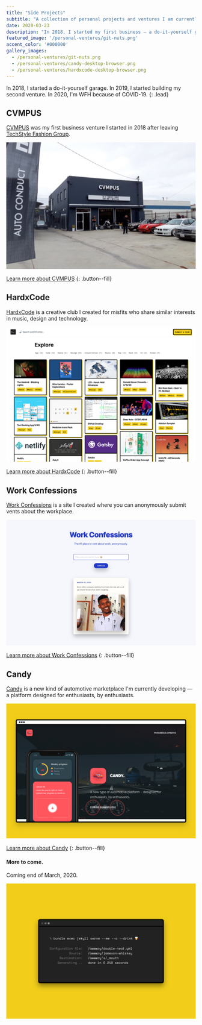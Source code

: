 ```yaml
---
title: "Side Projects"
subtitle: "A collection of personal projects and ventures I am currently working on / have done in the past."
date: 2020-03-23
description: "In 2018, I started my first business — a do-it-yourself garage. In 2019, I started my second venture, Candy. In 2020, I'm WFH because of COVID-19."
featured_image: '/personal-ventures/git-nuts.png'
accent_color: '#000000'
gallery_images:
  - /personal-ventures/git-nuts.png
  - /personal-ventures/candy-desktop-browser.png
  - /personal-ventures/hardxcode-desktop-browser.png
---
```


In 2018, I started a do-it-yourself garage. In 2019, I started building my second venture. In 2020, I'm WFH because of COVID-19.
{: .lead}

## CVMPUS

[CVMPUS][url-cvmpus] was my first business venture I started in 2018 after leaving [TechStyle Fashion Group][url-techstyle].

![CVMPUS exterior](/images/projects/personal-ventures/cvmpus-after.jpg)

[Learn more about CVMPUS](/blog/side-project-cvmpus)
{: .button--fill}

## HardxCode

[HardxCode][url-hardxcode] is a creative club I created for misfits who share similar interests in music, design and technology.

![HardxCode landing page](/images/projects/personal-ventures/hardxcode-desktop.png)

[Learn more about HardxCode](/blog/side-project-hardxcode)
{: .button--fill}

## Work Confessions

[Work Confessions][url-work-confessions] is a site I created where you can anonymously submit vents about the workplace.

![Work Confessions landing page](/images/projects/personal-ventures/work-confessions-landing-page.jpg)

[Learn more about Work Confessions](/blog/side-project-work-confessions)
{: .button--fill}

## Candy

[Candy][url-candy] is a new kind of automotive marketplace I'm currently developing — a platform designed for enthusiasts, by enthusiasts.

![Candy landing page](/images/projects/personal-ventures/candy-desktop-browser.png)

[Learn more about Candy](/blog/side-project-candy)
{: .button--fill}

#### More to come.

Coming end of March, 2020.

![More to come](/images/projects/personal-ventures/terminally-thirsty.png)

[url-alexandra]: https://www.instagram.com/alexandralambros
[url-candy]: /blog/side-project-candy
[url-cvmpus]: /blog/side-project-cvmpus
[url-github]: https://github.com/
[url-hardxcode]: /blog/side-project-hardxcode
[url-jekyll]: https://jekyllrb.com/
[url-netlify]: https://www.netlify.com/
[url-sketch]: https://sketch.com
[url-squarespace]: https://www.squarespace.com/
[url-techstyle]: /project/techstyle-fashion-group
[url-work-confessions]: /blog/side-project-work-confessions
